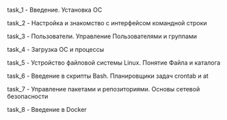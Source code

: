 task_1 - Введение. Установка ОС

task_2 - Настройка и знакомство с интерфейсом командной строки

task_3 - Пользователи. Управление Пользователями и группами

task_4 - Загрузка ОС и процессы

task_5 - Устройство файловой системы Linux. Понятие Файла и каталога

task_6 - Введение в скрипты Bash. Планировщики задач crontab и at

task_7 - Управление пакетами и репозиториями. Основы сетевой безопасности

task_8 - Введение в Docker

